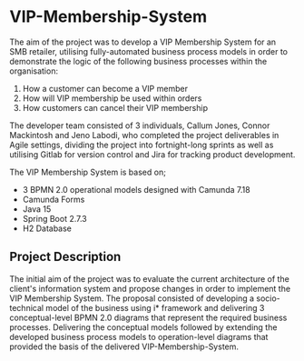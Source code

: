 # VIP-Membership-System
The aim of the project was to develop a VIP Membership System for an SMB retailer, utilising fully-automated business process models in order to demonstrate the logic of the following business processes within the organisation:

1. How a customer can become a VIP member
2. How will VIP membership be used within orders
3. How customers can cancel their VIP membership

The developer team consisted of 3 individuals, Callum Jones, Connor Mackintosh and Jeno Labodi, who completed the project deliverables in Agile settings, dividing the project into fortnight-long sprints as well as utilising Gitlab for version control and Jira for tracking product development. 

The VIP Membership System is based on;
* 3 BPMN 2.0 operational models designed with Camunda 7.18
* Camunda Forms
* Java 15
* Spring Boot 2.7.3
* H2 Database

## Project Description

The initial aim of the project was to evaluate the current architecture of the client's information system and propose changes in order to implement the VIP Membership System. The proposal consisted of developing a socio-technical model of the business using i* framework and delivering 3 conceptual-level BPMN 2.0 diagrams that represent the required business processes. Delivering the conceptual models followed by extending the developed business process models to operation-level diagrams that provided the basis of the delivered VIP-Membership-System.



